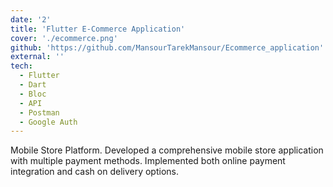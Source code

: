 ```yaml
---
date: '2'
title: 'Flutter E-Commerce Application'
cover: './ecommerce.png'
github: 'https://github.com/MansourTarekMansour/Ecommerce_application'
external: ''
tech:
  - Flutter
  - Dart
  - Bloc
  - API
  - Postman
  - Google Auth
---
```


Mobile Store Platform.
Developed a comprehensive mobile store application with multiple payment methods.
Implemented both online payment integration and cash on delivery options.
